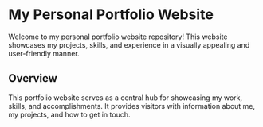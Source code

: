 # My Personal Portfolio Website
Welcome to my personal portfolio website repository! This website showcases my projects, skills, and experience in a visually appealing and user-friendly manner.

## Overview
This portfolio website serves as a central hub for showcasing my work, skills, and accomplishments. It provides visitors with information about me, my projects, and how to get in touch.
